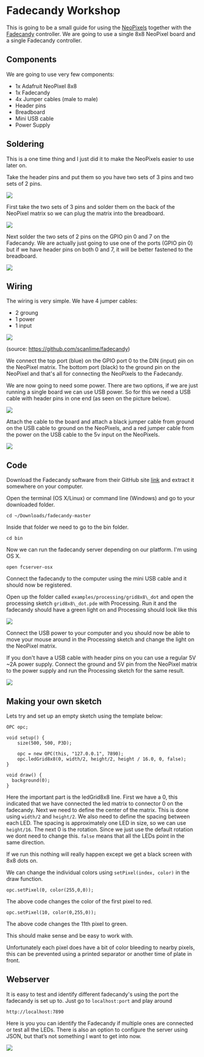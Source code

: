 # Fadecandy Workshop

This is going to be a small guide for using the [NeoPixels](https://www.adafruit.com/category/168) together with the [Fadecandy](https://github.com/scanlime/fadecandy) controller. We are going to use a single 8x8 NeoPixel board and a single Fadecandy controller.

## Components

We are going to use very few components:

- 1x Adafruit NeoPixel 8x8
- 1x Fadecandy
- 4x Jumper cables (male to male)
- Header pins
- Breadboard
- Mini USB cable
- Power Supply



## Soldering

This is a one time thing and I just did it to make the NeoPixels easier to use later on.

Take the header pins and put them so you have two sets of 3 pins and two sets of 2 pins.

![](http://www.drudoo.com/wp-content/uploads/2016/03/Photo-Feb-15-6-46-24-PM-e1456938625359.jpg)

First take the two sets of 3 pins and solder them on the back of the NeoPixel matrix so we can plug the matrix into the breadboard.

![](http://www.drudoo.com/wp-content/uploads/2016/03/Photo-Feb-15-6-46-17-PM-e1456938734420.jpg)

Next solder the two sets of 2 pins on the GPIO pin 0 and 7 on the Fadecandy. We are actually just going to use one of the ports (GPIO pin 0) but if we have header pins on both 0 and 7, it will be better fastened to the breadboard.

![](http://www.drudoo.com/wp-content/uploads/2016/03/Photo-Feb-15-7-24-42-PM-e1456938752211.jpg)


## Wiring

The wiring is very simple. We have 4 jumper cables:

- 2 groung
- 1 power
- 1 input



![](https://camo.githubusercontent.com/4b9058c8cadc29ab7c19e6786a91c31d47281212/68747470733a2f2f7261772e6769746875622e636f6d2f7363616e6c696d652f6661646563616e64792f6d61737465722f646f632f696d616765732f73797374656d2d6469616772616d2d312e706e67)

(source: https://github.com/scanlime/fadecandy)



We connect the top port (blue) on the GPIO port 0 to the DIN (input) pin on the NeoPixel matrix. The bottom port (black) to the ground pin on the NeoPixel and that's all for connecting the NeoPixels to the Fadecandy.


We are now going to need some power. There are two options, if we are just running a single board we can use USB power. So for this we need a USB cable with header pins in one end (as seen on the picture below).

![](http://www.drudoo.com/wp-content/uploads/2016/03/Photo-Feb-15-7-38-03-PM-e1456939049523.jpg)

Attach the cable to the board and attach a black jumper cable from ground on the USB cable to ground on the NeoPixels, and a red jumper cable from the power on the USB cable to the 5v input on the NeoPixels.

![](http://www.drudoo.com/wp-content/uploads/2016/03/Photo-Feb-15-7-43-19-PM-e1456939033409.jpg)

## Code

Download the Fadecandy software from their GitHub site [link](https://github.com/scanlime/fadecandy) and extract it somewhere on your computer.

Open the terminal (OS X/Linux) or command line (Windows) and go to your downloaded folder.



	cd ~/Downloads/fadecandy-master



Inside that folder we need to go to the bin folder.

	cd bin

Now we can run the fadecandy server depending on our platform. I'm using OS X.

	open fcserver-osx

Connect the fadecandy to the computer using the mini USB cable and it should now be registered.

Open up the folder called `examples/processing/grid8x8\_dot` and open the processing sketch `grid8x8\_dot.pde` with Processing. Run it and the fadecandy should have a green light on and Processing should look like this

![](http://www.drudoo.com/wp-content/uploads/2016/03/Screen-Shot-2016-02-15-at-7.55.46-PM.png)

Connect the USB power to your computer and you should now be able to move your mouse around in the Processing sketch and change the light on the NeoPixel matrix.

If you don't have a USB cable with header pins on you can use a regular 5V ~2A power supply. Connect the ground and 5V pin from the NeoPixel matrix to the power supply and run the Processing sketch for the same result.

![](http://www.drudoo.com/wp-content/uploads/2016/03/Photo-Feb-15-7-10-31-PM-e1456939241663.jpg)



## Making your own sketch
Lets try and set up an empty sketch using the template below:

	OPC opc;

	void setup() {
		size(500, 500, P3D);

  		opc = new OPC(this, "127.0.0.1", 7890);
  		opc.ledGrid8x8(0, width/2, height/2, height / 16.0, 0, false);
	}

	void draw() {
	  background(0);
	}

Here the important part is the ledGrid8x8 line. First we have a 0, this indicated that we have connected the led matrix to connector 0 on the fadecandy. Next we need to define the center of the matrix. This is done using `width/2` and `height/2`. We also need to define the spacing between each LED. The spacing is approximately one LED in size, so we can use `height/16`. The next 0 is the rotation. Since we just use the default rotation we dont need to change this. `false` means that all the LEDs point in the same direction.

If we run this nothing will really happen except we get a black screen with 8x8 dots on.

We can change the individual colors using `setPixel(index, color)` in the draw function.


	opc.setPixel(0, color(255,0,0));

The above code changes the color of the first pixel to red.

	opc.setPixel(10, color(0,255,0));

The above code changes the 11th pixel to green.

This should make sense and be easy to work with.

Unfortunately each pixel does have a bit of color bleeding to nearby pixels, this can be prevented using a printed separator or another time of plate in front.

## Webserver

It is easy to test and identify different fadecandy's using the port the fadecandy is set up to. Just go to `localhost:port` and play around

	http://localhost:7890
	
Here is you you can identify the Fadecandy if multiple ones are connected or test all the LEDs. There is also an option to configure the server using JSON, but that’s not something I want to get into now. 

![](http://drudoo.com/Stuff/online.png)

